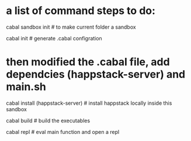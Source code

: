 # a list of command steps to do:

cabal sandbox init # to make current folder a sandbox


cabal init # generate .cabal configration

# then modified the .cabal file, add dependcies (happstack-server) and main.sh

cabal install (happstack-server) # install happstack locally inside this sandbox

cabal build # build the executables

cabal repl # eval main function and open a repl
